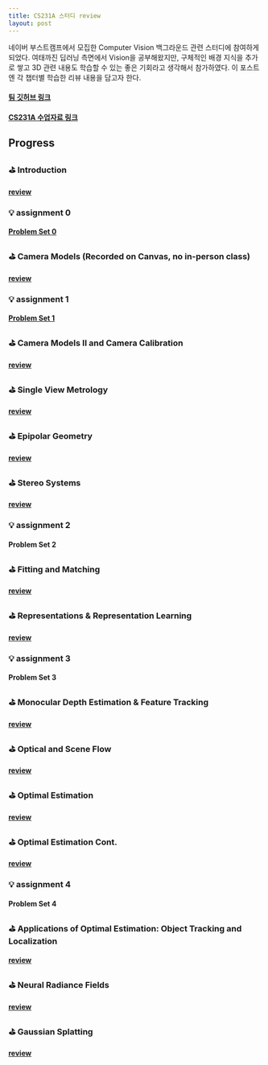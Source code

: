 ```yaml
---
title: CS231A 스터디 review
layout: post
---
```


네이버 부스트캠프에서 모집한 Computer Vision 백그라운드 관련 스터디에 참여하게 되었다.
여태까진 딥러닝 측면에서 Vision을 공부해왔지만, 구체적인 배경 지식을 추가로 쌓고 3D 관련 내용도 학습할 수 있는 좋은 기회라고 생각해서 참가하였다.
이 포스트엔 각 챕터별 학습한 리뷰 내용을 담고자 한다.

#### [팀 깃허브 링크](https://github.com/boyamie/CS231A_study)
#### [CS231A 수업자료 링크](https://web.stanford.edu/class/cs231a/syllabus.html)


## Progress
### ⛳️ Introduction
#### [review](https://haneol-kijm.github.io/2024/08/22/CS231A-001)

### 💡 assignment 0
#### [Problem Set 0](https://haneol-kijm.github.io/2024/08/24/CS231A-ps0)

### ⛳️ Camera Models (Recorded on Canvas, no in-person class)
#### [review](https://haneol-kijm.github.io/2024/08/22/CS231A-002)

### 💡 assignment 1
#### [Problem Set 1](https://haneol-kijm.github.io/2024/08/24/CS231A-ps1)

### ⛳️ Camera Models II and Camera Calibration
#### [review](https://haneol-kijm.github.io/2024/08/27/CS231A-003)

### ⛳️ Single View Metrology
#### [review](https://haneol-kijm.github.io/2024/08/28/CS231A-004)

### ⛳️ Epipolar Geometry
#### [review](https://haneol-kijm.github.io/2024/08/29/CS231A-005)

### ⛳️ Stereo Systems
#### [review](https://haneol-kijm.github.io/2024/08/27/CS231A-006)

### 💡 assignment 2
#### Problem Set 2

### ⛳️ Fitting and Matching
#### [review](https://haneol-kijm.github.io/2024/08/27/CS231A-007)

### ⛳️ Representations & Representation Learning
#### [review](https://haneol-kijm.github.io/2024/08/27/CS231A-008)

### 💡 assignment 3
#### Problem Set 3

### ⛳️ Monocular Depth Estimation & Feature Tracking
#### [review](https://haneol-kijm.github.io/2024/08/27/CS231A-009)

### ⛳️ Optical and Scene Flow
#### [review](https://haneol-kijm.github.io/2024/08/27/CS231A-010)

### ⛳️ Optimal Estimation
#### [review](https://haneol-kijm.github.io/2024/08/27/CS231A-011)

### ⛳️ Optimal Estimation Cont.
#### [review](https://haneol-kijm.github.io/2024/08/27/CS231A-012)

### 💡 assignment 4
#### Problem Set 4

### ⛳️ Applications of Optimal Estimation: Object Tracking and Localization
#### [review](https://haneol-kijm.github.io/2024/08/27/CS231A-013)

### ⛳️ Neural Radiance Fields
#### [review](https://haneol-kijm.github.io/2024/08/27/CS231A-014)

### ⛳️ Gaussian Splatting
#### [review](https://haneol-kijm.github.io/2024/08/27/CS231A-015)
